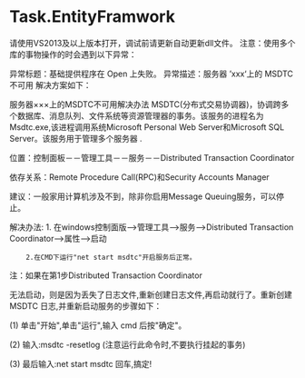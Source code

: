 # Task.EntityFramwork
请使用VS2013及以上版本打开，调试前请更新自动更新dll文件。
注意：使用多个库的事物操作的时会遇到以下异常：

异常标题：基础提供程序在 Open 上失败。
异常描述：服务器 ’xxx‘上的 MSDTC 不可用
解决方案如下：

服务器×××上的MSDTC不可用解决办法
MSDTC(分布式交易协调器)，协调跨多个数据库、消息队列、文件系统等资源管理器的事务。该服务的进程名为Msdtc.exe,该进程调用系统Microsoft Personal Web Server和Microsoft SQL Server。该服务用于管理多个服务器 .

位置：控制面板－－管理工具－－服务－－Distributed Transaction Coordinator

依存关系：Remote Procedure Call(RPC)和Security Accounts Manager 

建议：一般家用计算机涉及不到，除非你启用Message Queuing服务，可以停止。

解决办法: 1. 在windows控制面版-->管理工具-->服务-->Distributed Transaction Coordinator-->属性-->启动

        2.在CMD下运行"net start msdtc"开启服务后正常。
        
注：如果在第1步Distributed Transaction Coordinator

无法启动，则是因为丢失了日志文件,重新创建日志文件,再启动就行了。重新创建 MSDTC 日志,并重新启动服务的步骤如下：

(1) 单击"开始",单击"运行",输入 cmd 后按"确定"。

(2) 输入:msdtc -resetlog (注意运行此命令时,不要执行挂起的事务)

(3) 最后输入:net start msdtc 回车,搞定!
